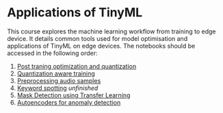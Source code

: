 # Applications of TinyML
This course explores the machine learning workflow from training to edge device. It details common tools used for model optimisation and applications of TinyML on edge devices. The notebooks should be accessed in the following order:

1. [Post traning optimization and quantization](./post-training-optimisation.ipynb)
2. [Quantization aware training](./quantization-aware-training.ipynb)
3. [Preprocessing audio samples](./preprocessing-audio-samples.ipynb)
4. [Keyword spotting](./keyword-spotting.ipynb) _unfinished_
5. [Mask Detection using Transfer Learning](./mask-detection-using-transfer-learning.ipynb)
6. [Autoencoders for anomaly detection](./autoencoders-for-anomaly-detection.ipynb)

